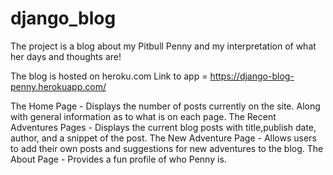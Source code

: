 # django_blog

The project is a blog about my Pitbull Penny and my interpretation of what her days and thoughts are!

The blog is hosted on heroku.com 
Link to app = https://django-blog-penny.herokuapp.com/

The Home Page - Displays the number of posts currently on the site. Along with general information as to what is on each page.
The Recent Adventures Pages - Displays the current blog posts with title,publish date, author, and a snippet of the post.
The New Adventure Page -  Allows users to add their own posts and suggestions for new adventures to the blog.
The About Page - Provides a fun profile of who Penny is.
